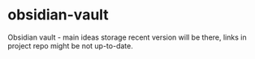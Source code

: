 # obsidian-vault
Obsidian vault - main ideas storage
recent version will be there, links in project repo might be not up-to-date.
